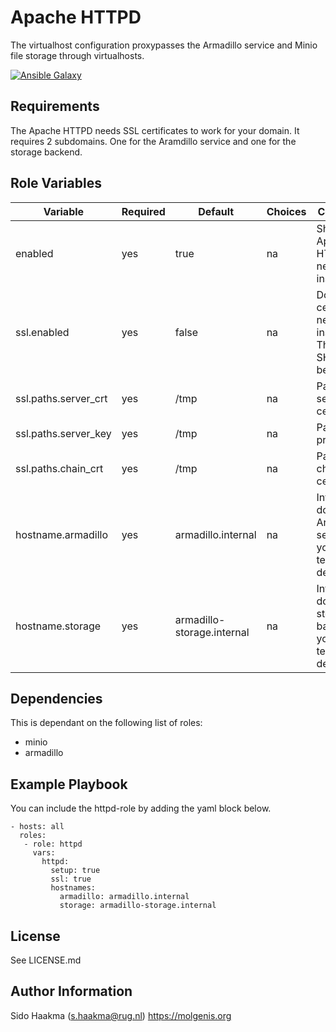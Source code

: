 Apache HTTPD
=========
The virtualhost configuration proxypasses the Armadillo service and Minio file storage through virtualhosts.

[![Ansible Galaxy](https://img.shields.io/badge/ansible--galaxy-apache--httpd-blue.svg)](https://galaxy.ansible.com/molgenis/armadillo1/)

Requirements
------------
The Apache HTTPD needs SSL certificates to work for your domain. It requires 2 subdomains. One for the Aramdillo service and 
one for the storage backend. 

Role Variables
--------------
| Variable             | Required | Default                    | Choices  | Comments                                                             |
|----------------------|----------|----------------------------|----------|----------------------------------------------------------------------|
| enabled              | yes      | true                       | na       | Should Apache HTTPD need to be installed                             |
| ssl.enabled          | yes      | false                      | na       | Do certificates need to be installed. The default SHOULD be true     |
| ssl.paths.server_crt | yes      | /tmp                       | na       | Path to server certificate                                           |
| ssl.paths.server_key | yes      | /tmp                       | na       | Path to private key                                                  |
| ssl.paths.chain_crt  | yes      | /tmp                       | na       | Path to chain certificate                                            |
| hostname.armadillo   | yes      | armadillo.internal         | na       | Internal domain for Armadillo service so you can test the deployment |
| hostname.storage     | yes      | armadillo-storage.internal | na       | Internal domain for storage backend so you can test the deployment   |

Dependencies
------------
This is dependant on the following list of roles:
- minio
- armadillo

Example Playbook
----------------
You can include the httpd-role by adding the yaml block below.

    - hosts: all
      roles:
       - role: httpd
         vars:
           httpd:
             setup: true
             ssl: true
             hostnames:
               armadillo: armadillo.internal
               storage: armadillo-storage.internal             
               
           
License
-------
See LICENSE.md

Author Information
------------------
Sido Haakma (s.haakma@rug.nl)
https://molgenis.org